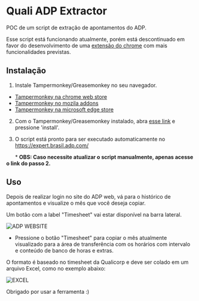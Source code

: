 # Quali ADP Extractor

POC de um script de extração de apontamentos do ADP.

Esse script está funcionando atualmente, porém está descontinuado em favor do desenvolvimento de uma [extensão do chrome](https://cdn.discordapp.com/attachments/842058104844714004/884799525003358249/unknown.png) com mais funcionalidades previstas.

## Instalação

1. Instale Tampermonkey/Greasemonkey no seu navegador.
  * [Tampermonkey na chrome web store](https://chrome.google.com/webstore/detail/tampermonkey/dhdgffkkebhmkfjojejmpbldmpobfkfo?hl=en)
  * [Tampermonkey no mozila addons](https://addons.mozilla.org/en-US/firefox/addon/tampermonkey/)
  * [Tampermonkey na microsoft edge store](https://microsoftedge.microsoft.com/addons/detail/tampermonkey/iikmkjmpaadaobahmlepeloendndfphd)

2. Com o Tampermonkey/Greasemonkey instalado, abra [esse link](https://github.com/AndradeMatheus/ADPQualiExtractor/raw/master/src/ADPQualiExtractor.user.js) e pressione 'install'.

3. O script está pronto para ser executado automaticamente no https://expert.brasil.adp.com/

 &nbsp;&nbsp;&nbsp;&nbsp;&nbsp;&nbsp;* **OBS: Caso necessite atualizar o script manualmente, apenas acesse o link do passo 2.**

## Uso

Depois de realizar login no site do ADP web, vá para o histórico de apontamentos e visualize o mês que você deseja copiar.

Um botão com a label "Timesheet" vai estar disponível na barra lateral.

![ADP WEBSITE](https://i.imgur.com/BMn70wg.png)

* Pressione o botão "Timesheet" para copiar o mês atualmente visualizado para a área de transferência com os horários com intervalo e conteúdo de banco de horas e extras.

O formato é baseado no timesheet da Qualicorp e deve ser colado em um arquivo Excel, como no exemplo abaixo:

![EXCEL](https://i.imgur.com/8MlItEl.png)

Obrigado por usar a ferramenta :)
